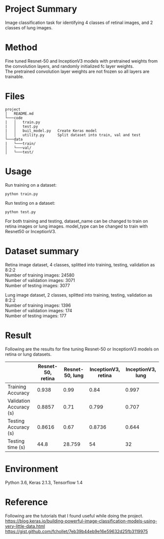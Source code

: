 # Project Summary
Image classification task for identifying 4 classes of retinal images, and 2 classes of lung images. </br> 



# Method
Fine tuned Resnet-50 and InceptionV3 models with pretrained weights from the convolution layers, 
and randomly initialized fc layer weights. </br>
The pretrained convolution layer weights are not frozen so all layers are trainable. </br>

# Files 
```
project
│   README.md
└───code
|   │   train.py      
|   │   test.py 
|   │   buil_model.py   Create Keras model 
│   │   utility.py      Split dataset into train, val and test
└───data
|   └───train/
│   └───val/
│   └───test/
```

# Usage

Run training on a dataset:</br> 
```
python train.py
```
Run testing on a dataset:</br> 

```
python test.py
```

For both training and testing, dataset_name can be changed to train on retina images or lung images.
model_type can be changed to train with Resnet50 or InceptionV3.


# Dataset summary
Retina image dataset, 4 classes, splitted into training, testing, validation as 8:2:2  </br>
Number of training images: 24580  </br>
Number of validation images: 3071 </br>
Number of testing images: 3077 </br>


Lung image dataset, 2 classes,  splitted into training, testing, validation as 8:2:2  </br>
Number of training images: 1396  </br>
Number of validation images: 174 </br>
Number of testing images: 177 </br>


# Result
Following are the results for fine tuning Resnet-50 or InceptionV3 models on retina or lung datasets. </br>

|                	    | Resnet-50, retina	|  Resnet-50, lung  |  InceptionV3, retina | InceptionV3, lung  | 
| ------------------    | ----------------- | ----------------- | -------------------- | ------------------ |
|Training Accuracy      | 0.938             |  0.99             |  0.84                | 0.997              | 
|Validation Accuracy (s)| 0.8857            |  0.71             |  0.799               | 0.707              | 
|Testing Accuracy (s)   | 0.8616            |  0.67             | 0.8736               | 0.644              | 
|Testing time (s)       | 44.8	            |  28.759           |  54                  | 32                 | 

# Environment
Python 3.6, Keras 2.1.3, Tensorflow 1.4

# Reference
Following are the tutorials that I found useful while doing the project.  </br>
https://blog.keras.io/building-powerful-image-classification-models-using-very-little-data.html</br> 
https://gist.github.com/fchollet/7eb39b44eb9e16e59632d25fb3119975</br> 
